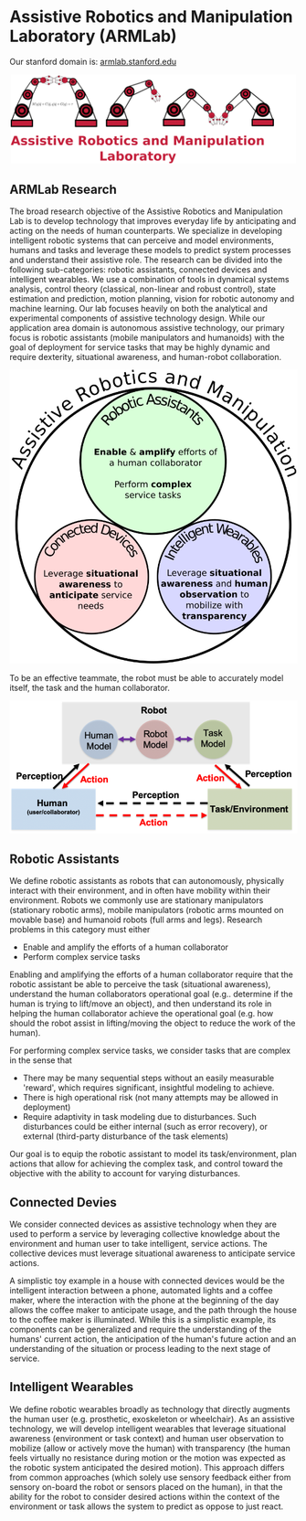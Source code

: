# Assistive Robotics and Manipulation Laboratory (ARMLab)

Our stanford domain is: [armlab.stanford.edu](https://arm.stanford.edu/">arm.stanford.edu)

<!-- ![armlab_logo](figures/arm_lab_logo_with_title_small_adj_6.png =250x) -->
<p align="center">
<img src="figures/arm_lab_logo_with_title_small_adj_6.png" width="500">
</p>

## ARMLab Research

The broad research objective of the Assistive Robotics and Manipulation Lab is to develop technology that improves everyday life by anticipating and acting on the needs of human counterparts. We specialize in developing intelligent robotic systems that can perceive and model environments, humans and tasks and leverage these models to predict system processes and understand their assistive role. The research can be divided into the following sub-categories: robotic assistants, connected devices and intelligent wearables.  We use a combination of tools in dynamical systems analysis, control theory (classical, non-linear and robust control), state estimation and prediction, motion planning, vision for robotic autonomy and machine learning. Our lab focuses heavily on both the analytical and experimental components of assistive technology design. While our application area domain is autonomous assistive technology, our primary focus is robotic assistants (mobile manipulators and humanoids) with the goal of deployment for service tasks that may be highly dynamic and require dexterity, situational awareness, and human-robot collaboration. 

![project_scopes](figures/project_scopes_0.png)

To be an effective teammate, the robot must be able to accurately model itself, the task and the human collaborator. 

![problems](figures/armlab_problem.png)

## Robotic Assistants

We define robotic assistants as robots that can autonomously, physically interact with their environment, and in often have mobility within their environment. Robots we commonly use are stationary manipulators (stationary robotic arms), mobile manipulators (robotic arms mounted on movable base) and humanoid robots (full arms and legs). Research problems in this category must either 
- Enable and amplify the efforts of a human collaborator
- Perform complex service tasks

Enabling and amplifying the efforts of a human collaborator require that the robotic assistant be able to perceive the task (situational awareness), understand the human collaborators operational goal (e.g.. determine if the human is trying to lift/move an object), and then understand its role in helping the human collaborator achieve the operational goal (e.g. how should the robot assist in lifting/moving the object to reduce the work of the human). 

For performing complex service tasks, we consider tasks that are complex in the sense that
- There may be many sequential steps without an easily measurable 'reward', which requires significant, insightful modeling to achieve. 
- There is high operational risk (not many attempts may be allowed in deployment)
- Require adaptivity in task modeling due to disturbances. Such disturbances could be either internal (such as error recovery), or external (third-party disturbance of the task elements)

Our goal is to equip the robotic assistant to model its task/environment, plan actions that allow for achieving the complex task, and control toward the objective with the ability to account for varying disturbances.

## Connected Devies

We consider connected devices as assistive technology when they are used to perform a service by leveraging collective knowledge about the environment and human user to take intelligent, service actions. The collective devices must leverage situational awareness to anticipate service actions.

A simplistic toy example in a house with connected devices would be the intelligent interaction between a phone, automated lights and a coffee maker, where the interaction with the phone at the beginning of the day allows the coffee maker to anticipate usage, and the path through the house to the coffee maker is illuminated. While this is a simplistic example, its components can be generalized and require the understanding of the humans' current action, the anticipation of the human's future action and an understanding of the situation or process leading to the next stage of service.    

## Intelligent Wearables

We define robotic wearables broadly as technology that directly augments the human user (e.g. prosthetic, exoskeleton or wheelchair).  As an assistive technology, we will develop intelligent wearables that leverage situational awareness (environment or task context) and human user observation to mobilize (allow or actively move the human) with transparency (the human feels virtually no resistance during motion or the motion was expected as the robotic system anticipated the desired motion). This approach differs from common approaches (which solely use sensory feedback either from sensory on-board the robot or sensors placed on the human), in that the ability for the robot to consider desired actions within the context of the environment or task allows the system to predict as oppose to just react. 

